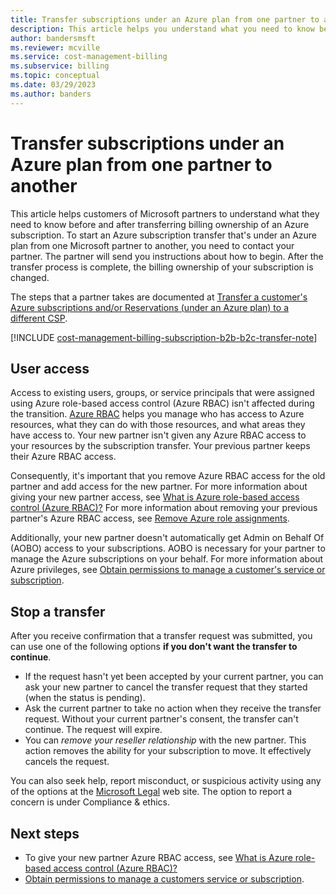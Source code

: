 ```yaml
---
title: Transfer subscriptions under an Azure plan from one partner to another
description: This article helps you understand what you need to know before and after you transfer billing ownership of your Azure subscription.
author: bandersmsft
ms.reviewer: mcville
ms.service: cost-management-billing
ms.subservice: billing
ms.topic: conceptual
ms.date: 03/29/2023
ms.author: banders
---
```


# Transfer subscriptions under an Azure plan from one partner to another

This article helps customers of Microsoft partners to understand what they need to know before and after transferring billing ownership of an Azure subscription. To start an Azure subscription transfer that's under an Azure plan from one Microsoft partner to another, you need to contact your partner. The partner will send you instructions about how to begin. After the transfer process is complete, the billing ownership of your subscription is changed.

The steps that a partner takes are documented at [Transfer a customer's Azure subscriptions and/or Reservations (under an Azure plan) to a different CSP](/partner-center/transfer-azure-subscriptions-under-azure-plan).

[!INCLUDE [cost-management-billing-subscription-b2b-b2c-transfer-note](../../../includes/cost-management-billing-subscription-b2b-b2c-transfer-note.md)]

## User access

Access to existing users, groups, or service principals that were assigned using Azure role-based access control (Azure RBAC) isn't affected during the transition. [Azure RBAC](../../role-based-access-control/overview.md) helps you manage who has access to Azure resources, what they can do with those resources, and what areas they have access to. Your new partner isn't given any Azure RBAC access to your resources by the subscription transfer. Your previous partner keeps their Azure RBAC access.

Consequently, it's important that you remove Azure RBAC access for the old partner and add access for the new partner. For more information about giving your new partner access, see [What is Azure role-based access control (Azure RBAC)?](../../role-based-access-control/overview.md) For more information about removing your previous partner's Azure RBAC access, see [Remove Azure role assignments](../../role-based-access-control/role-assignments-remove.yml).

Additionally, your new partner doesn't automatically get Admin on Behalf Of (AOBO) access to your subscriptions. AOBO is necessary for your partner to manage the Azure subscriptions on your behalf. For more information about Azure privileges, see [Obtain permissions to manage a customer's service or subscription](/partner-center/customers-revoke-admin-privileges).

## Stop a transfer

After you receive confirmation that a transfer request was submitted, you can use one of the following options **if you don't want the transfer to continue**.

- If the request hasn't yet been accepted by your current partner, you can ask your new partner to cancel the transfer request that they started (when the status is pending).
- Ask the current partner to take no action when they receive the transfer request. Without your current partner's consent, the transfer can't continue. The request will expire.
- You can _remove your reseller relationship_ with the new partner. This action removes the ability for your subscription to move. It effectively cancels the request.

You can also seek help, report misconduct, or suspicious activity using any of the options at the [Microsoft Legal](https://www.microsoft.com/legal/) web site. The option to report a concern is under Compliance & ethics.

## Next steps

- To give your new partner Azure RBAC access, see [What is Azure role-based access control (Azure RBAC)?](../../role-based-access-control/overview.md)
- [Obtain permissions to manage a customers service or subscription](/partner-center/customers-revoke-admin-privileges).